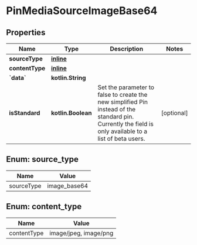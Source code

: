 
# PinMediaSourceImageBase64

## Properties
| Name | Type | Description | Notes |
| ------------ | ------------- | ------------- | ------------- |
| **sourceType** | [**inline**](#SourceType) |  |  |
| **contentType** | [**inline**](#ContentType) |  |  |
| **&#x60;data&#x60;** | **kotlin.String** |  |  |
| **isStandard** | **kotlin.Boolean** | Set the parameter to false to create the new simplified Pin instead of the standard pin. Currently the field is only available to a list of beta users. |  [optional] |


<a id="SourceType"></a>
## Enum: source_type
| Name | Value |
| ---- | ----- |
| sourceType | image_base64 |


<a id="ContentType"></a>
## Enum: content_type
| Name | Value |
| ---- | ----- |
| contentType | image/jpeg, image/png |



